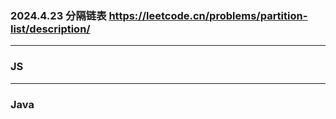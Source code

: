 ### 2024.4.23  分隔链表  https://leetcode.cn/problems/partition-list/description/

---

### JS


---

### Java
